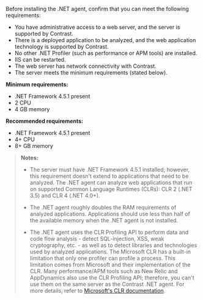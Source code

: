 <!--
title: "Contrast .NET Agent System Requirements"
description: "Contrast .NET agent system requirements"
tags: "installation agent .NET system requirements"
-->


Before installing the .NET agent, confirm that you can meet the following requirements:

- You have administrative access to a web server, and the server is supported by Contrast.
- There is a deployed application to be analyzed, and the web application technology is supported by Contrast.
- No other .NET Profiler (such as performance or APM tools) are installed. 
- IIS can be restarted.
- The web server has network connectivity with Contrast. 
- The server meets the minimum requirements (stated below). 

**Minimum requirements:**

* .NET Framework 4.5.1 present
* 2 CPU
* 4 GB memory

**Recommended requirements:**

* .NET Framework 4.5.1 present
* 4+ CPU
* 8+ GB memory  

> **Notes:** 
> * The server must have .NET Framework 4.5.1 installed; however, this requirement doesn't extend to applications that need to be analyzed. The .NET agent can analyze web applications that run on supported Common Language Runtimes (CLRs): CLR 2 (.NET 3.5) and CLR 4 (.NET 4.0+). 
>
> * The .NET agent roughly doubles the RAM requirements of analyzed applications. Applications should use less than half of the available memory when the .NET agent is not installed. 
>
> * The .NET agent uses the CLR Profiling API to perform data and code flow analysis - detect SQL-injection, XSS, weak cryptography, etc. - as well as to detect libraries and technologies used by analyzed applications. The Microsoft CLR has a built-in limitation that only one profiler can profile a process. This limitation comes from Microsoft and their implementation of the CLR. Many performance/APM tools such as New Relic and AppDynamics also use the CLR Profiling API; therefore, you can't use them on the same server as the Contrast .NET agent. For more details, refer to [Microsoft's CLR documentation](https://docs.microsoft.com/en-us/dotnet/framework/unmanaged-api/profiling/setting-up-a-profiling-environment).
